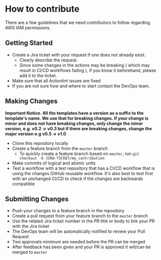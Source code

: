 # How to contribute

There are a few guidelines that we need contributors to follow regarding AWS IAM permissions.

## Getting Started
* Create a Jira ticket with your request if one does not already exist.
  * Clearly describe the request.
  * Since some changes in the actions may be breaking ( which may result in CI/CD workflows failing ), if you know it beforehand, please add it to the ticket.
* Make sure that all Actionlint issues are fixed
* If you are not sure how and where to start contact the DevOps team.

## Making Changes
**Important Notice. All the templates have a version as a suffix to the template's name. We use that for breaking changes. If your change is minor and does not have breaking changes, only change the minor version, e.g. v0.2 -> v0.3 but if there are breaking changes, change the major version e.g v0.5 -> v1.0**
* Clone this repository locally
* Create a feature branch from the `master` branch
  * To quickly create a feature branch based on `master`, run `git checkout -b JIRA-TICKET/my_contribution`
* Make commits of logical and atomic units
* Test a workflow with a test repository that has a CI/CD workflow that is using the changes GitHub reusable workflow. It's also best to test first with an unchanged CI/CD to check if the changes are backwards compatible

## Submitting Changes
* Push your changes to a feature branch in the repository
* Create a pull request from your feature branch to the `master` branch
* Use the related Jira ticket number in the PR title or body to link your PR with the Jira ticket
* The DevOps team will be automatically notified to review your Pull Request
* Two approvals minimum are needed before the PR can be merged
* After feedback has been given and your PR is approved it will/can be merged to `master`